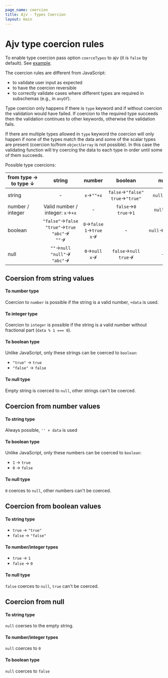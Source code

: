 ```yaml
---
page_name: coercion
title: Ajv - Types Coercion
layout: main
---
```

# Ajv type coercion rules

To enable type coercion pass option `coerceTypes` to ajv (it is `false` by default). See [example](/#coercing-data-types).

The coercion rules are different from JavaScript:
- to validate user input as expected
- to have the coercion reversible
- to correctly validate cases where different types are required in subschemas (e.g., in `anyOf`).

Type coercion only happens if there is `type` keyword and if without coercion the validation would have failed. If coercion to the required type succeeds then the validation continues to other keywords, otherwise the validation fails.

If there are multiple types allowed in `type` keyword the coercion will only happen if none of the types match the data and some of the scalar types are present (coercion to/from `object`/`array` is not possible). In this case the validating function will try coercing the data to each type in order until some of them succeeds.

Possible type coercions:

|from&nbsp;type&nbsp;&rarr;<br>to&nbsp;type&nbsp;&darr;|string|number|boolean|null|
|---|:-:|:-:|:-:|:-:|
|string      |-|`x`&rarr;`""+x`|`false`&rarr;`"false"`<br>`true`&rarr;`"true"`|`null`&rarr;`""`|
|number /<br>integer|Valid number /<br>integer: `x`&rarr;`+x`<br>|-|`false`&rarr;`0`<br>`true`&rarr;`1`|`null`&rarr;`0`|
|boolean     |`"false"`&rarr;`false`<br>`"true"`&rarr;`true`<br>`"abc"`&nrarr;<br>`""`&nrarr;|`0`&rarr;`false`<br>`1`&rarr;`true`<br>`x`&nrarr;|-|`null`&rarr;`false`|
|null        |`""`&rarr;`null`<br>`"null"`&nrarr;<br>`"abc"`&nrarr;|`0`&rarr;`null`<br>`x`&nrarr;|`false`&rarr;`null`<br>`true`&nrarr;|-|


## Coersion from string values

#### To number type

Coercion to `number` is possible if the string is a valid number, `+data` is used.


#### To integer type

Coercion to `integer` is possible if the string is a valid number without fractional part (`data % 1 === 0`).


#### To boolean type

Unlike JavaScript, only these strings can be coerced to `boolean`:
- `"true"` -> `true`
- `"false"` -> `false`


#### To null type

Empty string is coerced to `null`, other strings can't be coerced.


## Coercion from number values

#### To string type

Always possible, `'' + data` is used


#### To boolean type

Unlike JavaScript, only these numbers can be coerced to `boolean`:
- `1` -> `true`
- `0` -> `false`


#### To null type

`0` coerces to `null`, other numbers can't be coerced.


## Coercion from boolean values

#### To string type

- `true` -> `"true"`
- `false` -> `"false"`


#### To number/integer types

- `true` -> `1`
- `false` -> `0`


#### To null type

`false` coerces to `null`, `true` can't be coerced.


## Coercion from null

#### To string type

`null` coerses to the empty string.


#### To number/integer types

`null` coerces to `0`


#### To boolean type

`null` coerces to `false`
